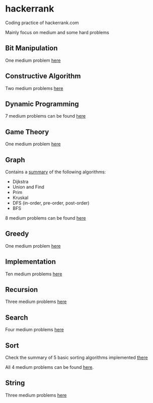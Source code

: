# hackerrank
Coding practice of hackerrank.com

Mainly focus on medium and some hard problems

## Bit Manipulation
One medium problem [here](BitManipulation)

## Constructive Algorithm
Two medium problems [here](ConstructiveAlgorithms)

## Dynamic Programming
7 medium problems can be found [here](DynamicProgramming)

## Game Theory
One medium problem [here](GameTheory)

## Graph
Contains a [summary](Graph/README.md) of the following algorithms:
* Dijkstra
* Union and Find
* Prim
* Kruskal
* DFS (in-order, pre-order, post-order)
* BFS

8 medium problems can be found [here](Graph)

## Greedy
One medium problem [here](Greedy)

## Implementation
Ten medium problems [here](Implementation)

## Recursion
Three medium problems [here](Recursion)

## Search
Four medium problems [here](Search)

## Sort
Check the summary of 5 basic sorting algorithms implemented [there](Sort/sort.py)

All 4 medium problems can be found [here](Sort).

## String
Three medium problems [here](Strings)